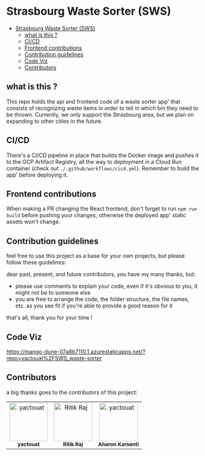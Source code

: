 # Strasbourg Waste Sorter (SWS)

- [Strasbourg Waste Sorter (SWS)](#strasbourg-waste-sorter-sws)
  - [what is this ?](#what-is-this-)
  - [CI/CD](#cicd)
  - [Frontend contributions](#frontend-contributions)
  - [Contribution guidelines](#contribution-guidelines)
  - [Code Viz](#code-viz)
  - [Contributors](#contributors)

<!-- TODO readme 
  explain main components of the app'
  explain how to run locally
  explain how the app' is deployed
-->

## what is this ?

This repo holds the api and frontend code of a waste sorter app' that consists of recognizing waste items in order to tell in which bin they need to be thrown. Currently, we only support the Strasbourg area, but we plan on expanding to other cities in the future.

## CI/CD

There's a CI/CD pipeline in place that builds the Docker image and pushes it to the GCP Artifact Registry, all the way to deployment in a Cloud Run container (check out `./.github/workflows/cicd.yml`). Remember to build the app' before deploying it.

## Frontend contributions

When making a PR changing the React frontend, don't forget to run `npm run build` before pushing your changes, otherwise the deployed app' static assets won't change.

## Contribution guidelines

feel free to use this project as a base for your own projects, but please follow these guidelines:

dear past, present, and future contributors, you have my many thanks, but:

- please use comments to explain your code, even if it's obvious to you, it might not be to someone else
- you are free to arrange the code, the folder structure, the file names, etc. as you see fit if you're able to provide a good reason for it

that's all, thank you for your time !

## Code Viz

<https://mango-dune-07a8b7110.1.azurestaticapps.net/?repo=yactouat%2FSWS_waste-sorter>

## Contributors

a big thanks goes to the contributors of this project:

<table align="center">
<tbody>
    <tr>
        <td align="center"><a href="https://github.com/yactouat"><img src="https://avatars.githubusercontent.com/u/37403808?v=4" width="100px;" alt="yactouat"/><br /><sub><b>yactouat</b></sub></a><br /><a href="https://github.com/yactouat"></td>
        <td align="center"><a href="https://github.com/ritik2358"><img src="https://avatars.githubusercontent.com/u/98156555?v=4" width="100px;" alt="Ritik Raj"/><br /><sub><b>Ritik Raj</b></sub></a><br /><a href="https://github.com/ritik2358"></td>
         <td align="center"><a href="https://github.com/aharonYK"><img src="https://avatars.githubusercontent.com/u/87654852?s=400&u=9eb14ea4266b27f680edee225193f4c69e74a0c1&v=4" width="100px;" alt="yactouat"/><br /><sub><b>Aharon Karsenti</b></sub></a><br /><a href="https://github.com/yactouat"></td>
    </tr>
</tbody>
</table>